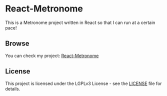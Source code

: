 # React-Metronome
This is a Metronome project written in React so that I can run at a certain pace!
## Browse
You can check my project: [React-Metronome](https://itkrivoshei.github.io/React-Metronome/)
## License
This project is licensed under the LGPLv3 License - see the [LICENSE](https://github.com/IT-Krivoshey/React-Metronome/blob/master/LICENSE) file for details.
